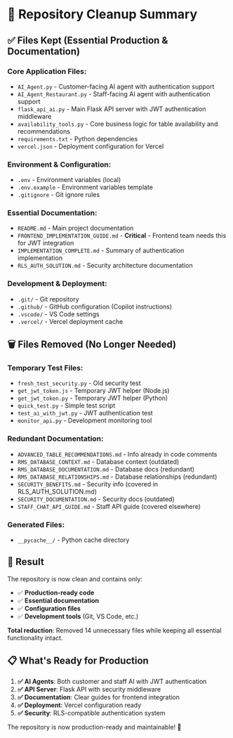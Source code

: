 # 🧹 Repository Cleanup Summary

## ✅ Files Kept (Essential Production & Documentation)

### **Core Application Files:**
- `AI_Agent.py` - Customer-facing AI agent with authentication support
- `AI_Agent_Restaurant.py` - Staff-facing AI agent with authentication support  
- `flask_api_ai.py` - Main Flask API server with JWT authentication middleware
- `availability_tools.py` - Core business logic for table availability and recommendations
- `requirements.txt` - Python dependencies
- `vercel.json` - Deployment configuration for Vercel

### **Environment & Configuration:**
- `.env` - Environment variables (local)
- `.env.example` - Environment variables template
- `.gitignore` - Git ignore rules

### **Essential Documentation:**
- `README.md` - Main project documentation
- `FRONTEND_IMPLEMENTATION_GUIDE.md` - **Critical** - Frontend team needs this for JWT integration
- `IMPLEMENTATION_COMPLETE.md` - Summary of authentication implementation
- `RLS_AUTH_SOLUTION.md` - Security architecture documentation

### **Development & Deployment:**
- `.git/` - Git repository
- `.github/` - GitHub configuration (Copilot instructions)
- `.vscode/` - VS Code settings
- `.vercel/` - Vercel deployment cache

## 🗑️ Files Removed (No Longer Needed)

### **Temporary Test Files:**
- `fresh_test_security.py` - Old security test
- `get_jwt_token.js` - Temporary JWT helper (Node.js)
- `get_jwt_token.py` - Temporary JWT helper (Python)
- `quick_test.py` - Simple test script
- `test_ai_with_jwt.py` - JWT authentication test
- `monitor_api.py` - Development monitoring tool

### **Redundant Documentation:**
- `ADVANCED_TABLE_RECOMMENDATIONS.md` - Info already in code comments
- `RMS_DATABASE_CONTEXT.md` - Database context (outdated)
- `RMS_DATABASE_DOCUMENTATION.md` - Database docs (redundant)
- `RMS_DATABASE_RELATIONSHIPS.md` - Database relationships (redundant)
- `SECURITY_BENEFITS.md` - Security info (covered in RLS_AUTH_SOLUTION.md)
- `SECURITY_DOCUMENTATION.md` - Security docs (outdated)
- `STAFF_CHAT_API_GUIDE.md` - Staff API guide (covered elsewhere)

### **Generated Files:**
- `__pycache__/` - Python cache directory

## 🎯 Result

The repository is now clean and contains only:
- ✅ **Production-ready code**
- ✅ **Essential documentation** 
- ✅ **Configuration files**
- ✅ **Development tools** (Git, VS Code, etc.)

**Total reduction**: Removed 14 unnecessary files while keeping all essential functionality intact.

## 📋 What's Ready for Production

1. **✅ AI Agents**: Both customer and staff AI with JWT authentication
2. **✅ API Server**: Flask API with security middleware  
3. **✅ Documentation**: Clear guides for frontend integration
4. **✅ Deployment**: Vercel configuration ready
5. **✅ Security**: RLS-compatible authentication system

The repository is now production-ready and maintainable! 🚀

